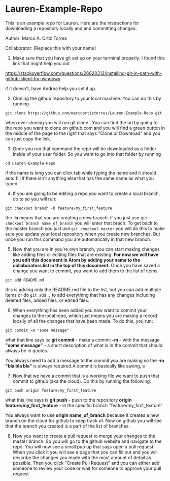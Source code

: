 # Lauren-Example-Repo
This is an example repo for Lauren. Here are the instructions for downloading a repository locally and and committing changes:

Author: Marco A. Ortiz Torres

Collaborator: [Replace this with your name]

1. Make sure that you have git set up on your terminal properly. I found this link that might help you out

https://stackoverflow.com/questions/26620312/installing-git-in-path-with-github-client-for-windows

if it doesn't, have Andrea help you set it up.

2. Cloning the github repository to your local machine. You can do this by running

`git clone https://github.com/marcoortiztorres/Lauren-Example-Repo.git`

when ever cloning you will run git clone <Clone URL>. You can find the url by going to the repo you want to clone on github.com and you will find a green button in the middle of the page to the right that says "Clone or Download" and you can just copy the link.

3. Once you run that command the repo will be downloaded as a folder inside of your user folder. So you want to go into that folder by running

`cd Lauren-Example-Repo`

if the name is long you can click tab while typing the name and it should auto fill if there isn't anything else that has the same name as what you typed.

4. If you are going to be editing a repo you want to create a local branch, do to so you will run:

`git checkout branch -b feature/my_first_feature`

the **-b** means that you are creating a new branch. if you just use `git checkout branch name_of_branch` you will enter that brach. To get back to the master branch you just use `git checkout master` you will do this to make sure you update your local repository when you create new branches. But once you run this command you are automatically in that new branch.

5. Now that you are in you're own branch, you can start making changes like adding files or editing files that are existing. **For now we will have you edit this document in Atom by adding your name to the collaborators list in the top of this document.** Once you have saved a change you want to commit, you want to add them to the list of items

`git add README.md`

this is adding only the README.md file to the list, but you can add multiple items or do `git add .` to add everything that has any changes including deleted files, added files, or edited files.

6. When everything has been added you now want to commit your changes to the local repo, which just means you are making a record locally of all the changes that have been made. To do this, you run:

`git commit -m "some message"`

what that line says is:
**git commit** - make a commit
**-m** - with the message
**"some message"** - a short description of what is in the commit that should always be in quotes.

You always need to add a message to the commit you are making so the **-m "bla bla bla"** is always required.A commit is basically like saving, e

7. Now that we have a commit that is a working file we want to push that commit to github (aka the cloud). Do this by running the following:

`git push origin feature/my_first_feature`

what this line says is
**git push** - push to the repository
**origin feature/my_first_feature** - in the specific branch "feature/my_first_feature"

You always want to use **origin name_of_branch** because it creates a new branch on the cloud for github to keep track of. Now on github you will see that the branch you created is a part of the list of branches.

8. Now you want to create a pull request to merge your changes to the master branch. So you will go to the github website and navigate to the repo. You will now see a small pup up that says open a pull request. When you click it you will see a page that you can fill out and you will describe the changes you made with the most amount of detail as possible. Then you click "Create Pull Request" and you can either add someone to review your code or wait for someone to approve your pull request
